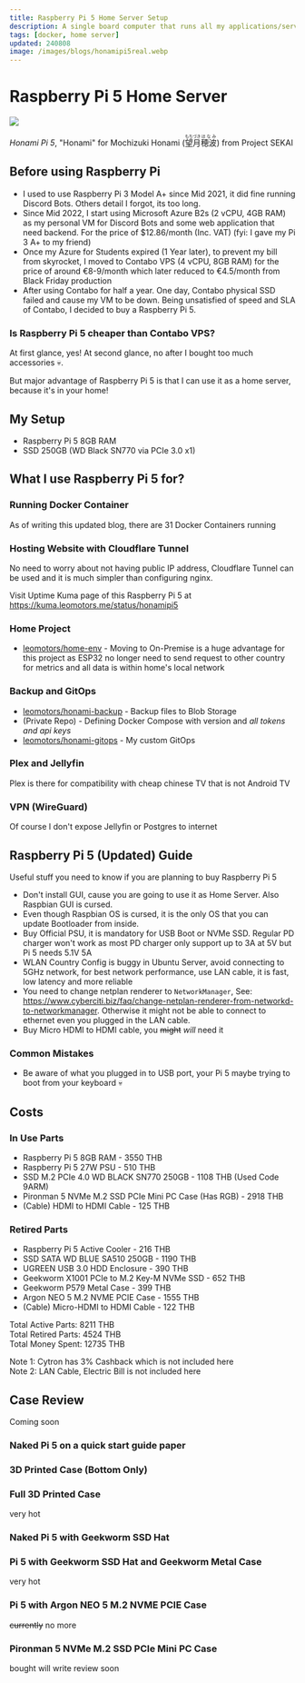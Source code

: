 ```yaml
---
title: Raspberry Pi 5 Home Server Setup
description: A single board computer that runs all my applications/services using Docker
tags: [docker, home server]
updated: 240808
image: /images/blogs/honamipi5real.webp
---
```


# Raspberry Pi 5 Home Server

![](/images/blogs/honamipi5real.webp)

_Honami Pi 5_, "Honami" for Mochizuki Honami (<ruby>望月<rt>もちづき</rt></ruby><ruby>穂波<rt>ほなみ</rt></ruby>)
from Project SEKAI

## Before using Raspberry Pi

- I used to use Raspberry Pi 3 Model A+ since Mid 2021, it did fine running Discord Bots. Others detail I forgot, its too long.
- Since Mid 2022, I start using Microsoft Azure B2s (2 vCPU, 4GB RAM) as my personal VM for Discord Bots and some web application that need backend. For the price of $12.86/month (Inc. VAT) (fyi: I gave my Pi 3 A+ to my friend)
- Once my Azure for Students expired (1 Year later), to prevent my bill from skyrocket, I moved to Contabo VPS (4 vCPU, 8GB RAM) for the price of around €8-9/month which later reduced to €4.5/month from Black Friday production
- After using Contabo for half a year. One day, Contabo physical SSD failed and cause my VM to be down. Being unsatisfied of speed and SLA of Contabo, I decided to buy a Raspberry Pi 5.

### Is Raspberry Pi 5 cheaper than Contabo VPS?

At first glance, yes! At second glance, no after I bought too much accessories 💀.

But major advantage of Raspberry Pi 5 is that I can use it as a home server, because it's in your home!

## My Setup

- Raspberry Pi 5 8GB RAM
- SSD 250GB (WD Black SN770 via PCIe 3.0 x1)

## What I use Raspberry Pi 5 for?

### Running Docker Container

As of writing this updated blog, there are 31 Docker Containers running

### Hosting Website with Cloudflare Tunnel

No need to worry about not having public IP address, Cloudflare Tunnel can be used
and it is much simpler than configuring nginx.

Visit Uptime Kuma page of this Raspberry Pi 5 at https://kuma.leomotors.me/status/honamipi5

### Home Project

- [leomotors/home-env](https://github.com/leomotors/home-env) - Moving to On-Premise is
  a huge advantage for this project as ESP32 no longer need to send request to
  other country for metrics and all data is within home's local network

### Backup and GitOps

- [leomotors/honami-backup](https://github.com/leomotors/honami-backup) - Backup files to Blob Storage
- (Private Repo) - Defining Docker Compose with version and _all tokens and api keys_
- [leomotors/honami-gitops](https://github.com/leomotors/honami-gitops) - My custom GitOps

### Plex and Jellyfin

Plex is there for compatibility with cheap chinese TV that is not Android TV

### VPN (WireGuard)

Of course I don't expose Jellyfin or Postgres to internet

## Raspberry Pi 5 (Updated) Guide

Useful stuff you need to know if you are planning to buy Raspberry Pi 5

- Don't install GUI, cause you are going to use it as Home Server. Also Raspbian GUI is cursed.
- Even though Raspbian OS is cursed, it is the only OS that you can update Bootloader from inside.
- Buy Official PSU, it is mandatory for USB Boot or NVMe SSD. Regular PD charger won't work
  as most PD charger only support up to 3A at 5V but Pi 5 needs 5.1V 5A
- WLAN Country Config is buggy in Ubuntu Server, avoid connecting to 5GHz network,
  for best network performance, use LAN cable, it is fast, low latency and more reliable
- You need to change netplan renderer to `NetworkManager`, See: https://www.cyberciti.biz/faq/change-netplan-renderer-from-networkd-to-networkmanager. Otherwise it might not
  be able to connect to ethernet even you plugged in the LAN cable.
- Buy Micro HDMI to HDMI cable, you ~~might~~ _will_ need it

### Common Mistakes

- Be aware of what you plugged in to USB port, your Pi 5 maybe trying to boot
  from your keyboard 💀

## Costs

### In Use Parts

- Raspberry Pi 5 8GB RAM - 3550 THB
- Raspberry Pi 5 27W PSU - 510 THB
- SSD M.2 PCIe 4.0 WD BLACK SN770 250GB - 1108 THB (Used Code 9ARM)
- Pironman 5 NVMe M.2 SSD PCIe Mini PC Case (Has RGB) - 2918 THB
- (Cable) HDMI to HDMI Cable - 125 THB

### Retired Parts

- Raspberry Pi 5 Active Cooler - 216 THB
- SSD SATA WD BLUE SA510 250GB - 1190 THB
- UGREEN USB 3.0 HDD Enclosure - 390 THB
- Geekworm X1001 PCIe to M.2 Key-M NVMe SSD - 652 THB
- Geekworm P579 Metal Case - 399 THB
- Argon NEO 5 M.2 NVME PCIE Case - 1555 THB
- (Cable) Micro-HDMI to HDMI Cable - 122 THB

Total Active Parts: 8211 THB  
Total Retired Parts: 4524 THB  
Total Money Spent: 12735 THB

Note 1: Cytron has 3% Cashback which is not included here  
Note 2: LAN Cable, Electric Bill is not included here

## Case Review

Coming soon

### Naked Pi 5 on a quick start guide paper

### 3D Printed Case (Bottom Only)

### Full 3D Printed Case

very hot

### Naked Pi 5 with Geekworm SSD Hat

### Pi 5 with Geekworm SSD Hat and Geekworm Metal Case

very hot

### Pi 5 with Argon NEO 5 M.2 NVME PCIE Case

~~currently~~ no more

### Pironman 5 NVMe M.2 SSD PCIe Mini PC Case

bought will write review soon
